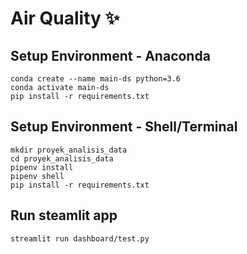 # Air Quality ✨

## Setup Environment - Anaconda
```
conda create --name main-ds python=3.6
conda activate main-ds
pip install -r requirements.txt
```

## Setup Environment - Shell/Terminal
```
mkdir proyek_analisis_data
cd proyek_analisis_data
pipenv install
pipenv shell
pip install -r requirements.txt
```

## Run steamlit app
```
streamlit run dashboard/test.py
```